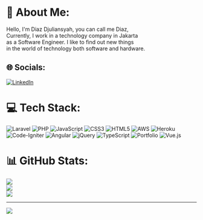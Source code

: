 # 💫 About Me:
Hello, I'm Diaz Djuliansyah, you can call me Diaz,<br>Currently, I work in a technology company in Jakarta<br>as a Software Engineer. I like to find out new things<br>in the world of technology both software and hardware.


## 🌐 Socials:
[![LinkedIn](https://img.shields.io/badge/LinkedIn-%230077B5.svg?logo=linkedin&logoColor=white)](https://www.linkedin.com/in/diaz-djuliansyah-8343b9220/) 

# 💻 Tech Stack:
![Laravel](https://img.shields.io/badge/laravel-%23FF2D20.svg?style=flat&logo=laravel&logoColor=white) ![PHP](https://img.shields.io/badge/php-%23777BB4.svg?style=flat&logo=php&logoColor=white) ![JavaScript](https://img.shields.io/badge/javascript-%23323330.svg?style=flat&logo=javascript&logoColor=%23F7DF1E) ![CSS3](https://img.shields.io/badge/css3-%231572B6.svg?style=flat&logo=css3&logoColor=white) ![HTML5](https://img.shields.io/badge/html5-%23E34F26.svg?style=flat&logo=html5&logoColor=white) ![AWS](https://img.shields.io/badge/AWS-%23FF9900.svg?style=flat&logo=amazon-aws&logoColor=white) ![Heroku](https://img.shields.io/badge/heroku-%23430098.svg?style=flat&logo=heroku&logoColor=white) ![Code-Igniter](https://img.shields.io/badge/CodeIgniter-%23EF4223.svg?style=flat&logo=codeIgniter&logoColor=white) ![Angular](https://img.shields.io/badge/angular-%23DD0031.svg?style=flat&logo=angular&logoColor=white) ![jQuery](https://img.shields.io/badge/jquery-%230769AD.svg?style=flat&logo=jquery&logoColor=white) ![TypeScript](https://img.shields.io/badge/typescript-%23007ACC.svg?style=flat&logo=typescript&logoColor=white) ![Portfolio](https://img.shields.io/badge/Portfolio-%23000000.svg?style=flat&logo=firefox&logoColor=#FF7139) ![Vue.js](https://img.shields.io/badge/vuejs-%2335495e.svg?style=flat&logo=vuedotjs&logoColor=%234FC08D)
# 📊 GitHub Stats:
![](https://github-readme-stats.vercel.app/api?username=diazdjul19&theme=radical&hide_border=false&include_all_commits=true&count_private=true)<br/>
![](https://github-readme-streak-stats.herokuapp.com/?user=diazdjul19&theme=radical&hide_border=false)<br/>
![](https://github-readme-stats.vercel.app/api/top-langs/?username=diazdjul19&theme=radical&hide_border=false&include_all_commits=true&count_private=true&layout=compact)

---
[![](https://visitcount.itsvg.in/api?id=diazdjul19&icon=0&color=6)](https://visitcount.itsvg.in)

<!-- Proudly created with GPRM ( https://gprm.itsvg.in ) -->
